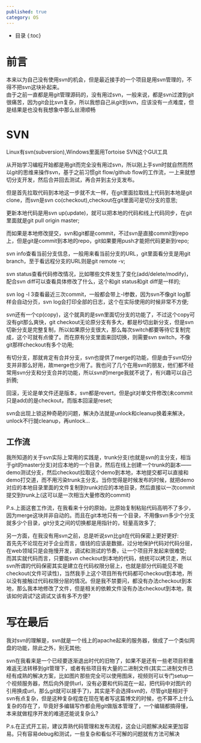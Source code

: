 ```yaml
---
published: true
category: OS
---
```

* 目录
{:toc}

# 前言
本来以为自己没有使用svn的机会，但是最近接手的一个项目是用svn管理的，不得不把svn这块补起来。  
由于之前一直都是用git管理源码的，没有用过svn，一般来说，都是svn过渡到git很痛苦，因为git会比svn复杂，所以我想自己从git到svn，应该没有一点难度，但是结果是也没有我想象中那么丝滑顺畅  

# SVN
Linux有svn(subversion),Windows里面用Tortoise SVN这个GUI工具  

从开始学习编程开始都是用git而完全没有用过svn，所以刚上手svn时就自然而然以git的思维来操作svn，基于之前习惯git flow/github flow的工作流，一上来就想切分支开发，然后合并回去测试，再合并到主分支发布。  

但是首先拉取代码到本地这一步就不太一样，在git里面拉取线上代码到本地是git clone，而svn是svn co(checkout),checkout在git里面可是切分支的意思;  

更新本地代码是用svn up(update)，就可以把本地的代码和线上代码同步，在git里面就是git pull origin master;  

而如果是本地修改提交，svn和git都是commit，不过svn是直接commit到repo上，但是git是commit到本地的repo，git如果要用push才能把代码更新到repo;  

svn info查看当前分支信息，一般用来看当前分支的URL，git里面看分支是用git branch，至于看远程分支的URL则是git remote -v;  

svn status查看代码修改情况，比如哪些文件发生了变化(add/delete/modify)，配合svn diff可以查看具体修改了什么，这个和git status和git diff是一样的;  

svn log -l 3查看最近三次commit，一般都会带上-l参数，因为svn不像git log那样会自动分页，svn log会打印全部的日志，这个在实际使用的时候非常不方便;  

svn还有一个cp(copy)，这个就真的是svn里面切分支的功能了，不过这个copy可没有git那么爽快，git checkout无论原分支有多大，都是秒切出新分支，但是svn切新分支是完整复制，所以如果原分支很大，那么每次switch都要等待它复制完成，这个可就有点傻了。而在原有分支里面来回切换，则需要svn switch，不像git那样checkout有多个功用;  

有切分支，那就肯定有合并分支，svn也提供了merge的功能，但是由于svn切分支并非那么好用，故merge也少用了。我也问了几个在用svn的朋友，他们都不经常用svn分支和分支合并的功能，所以svn的merge我就不说了，有兴趣可以自己折腾;  

回滚，无论是单文件还是版本，svn都是revert，但是git对单文件修改(未commit只是add)的是checkout，而版本回滚是reset;  

svn会出现上锁这种奇葩的问题，解决办法就是unlock和cleanup换着来解决，unlock不行就cleanup，再unlock...  

## 工作流  

我所知道的关于svn实际上常用的实践是，trunk分支(也就是svn的主分支，相当于git的master分支)对应本地的一个目录，然后在线上创建一个trunk的副本——demo测试分支，然后checkout拉取这个demo到本地，本地提交都可以直接和demo打交道，而不用污染trunk主分支。当你觉得是时候发布的时候，就把demo对应的本地目录里面的文件复制到trunk对应的本地目录，然后直接以一次commit提交到trunk上(这可以是一次相当大量修改的commit)  

P.s.上面这套工作流，在我看来十分的原始，比原始复制粘贴代码高明不了多少，因为merge这块并非自动的。而且在git本地只有一个目录，不用像svn多少个分支就多少个目录，git分支之间的切换都是用指针的，轻量高效多了;  

另一方面，在我没有用svn之前，总是听说svn比git在代码保密上更好更好:    
首先先不论现在对于企业而言，值钱的应该是数据，过分地保护代码对代码分层，在web领域只是会拖慢开发，调试和测试的节奏，让一个项目开发起来很难受;  
而其实就代码而言，只要能svn checkout到本地的代码，统统可以拷贝走，所以svn所谓的代码保密其实是建立在代码权限分层上，也就是部分代码能见不能checkout(文件可读性)，当然我手上这个项目所有代码都可checkout到本地，所以没有接触过代码权限分层的情况。但是我不禁要问，都没有办法checkout到本地，那么我本地修改了文件，但是相关的依赖文件没有办法checkout到本地，我该如何调试?这调试又该有多不方便?  

# 写在最后  
我对svn的理解是，svn就是一个线上的apache起来的服务器，做成了一个类似网盘的功能，除此之外，别无其他;  

svn在我看来是一个已经要逐渐退出时代的旧物了，如果不是还有一些老项目积重难返无法转移到git管理下，或者有些项目有大量的二进制文件(其实二进制文件已经有成熟的解决方案，比如图片那些完全可以使用图床，视频则可以专门setup一个视频服务器，然后向外提供url，没有必要和代码混在一起，把代码中对图片的引用换成url，那么git就可以接手了)，其实是不会选择svn的，尽管git是相对于svn有点复杂，但是这种复杂程度在现在笔者写这篇博文的时候，也不算不上什么复杂的存在了，毕竟好多编辑写作都会用git做版本管理了，一个编辑都搞得懂，本来就做程序开发的难道还能说复杂么?  

P.s.在正式开工前，建议弄熟代码管理和发布流程，这会让问题解决起来更加容易。只有容易debug和测试，一些复杂和看似不可解的问题就有方法可解决
